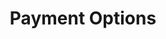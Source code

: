 ---
templateKey: default
language: en
title: Payment Options
published: true
redirects: /
hero:
  display: true
  type: default
  image: /img/hero-financing.jpg
  parallax: true
  title: >
    <span style="color:white">Payment Options</span>
  indicator: true
  halfSize: false

extendedHeading:
  display: false
  img: /img/hero-financing.jpg
  classname: default
  title: default
  content: default

bannerFooter:
 body: >
    f'osherighr
 img: /img/hero-financing.jpg
---